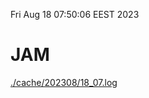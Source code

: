 Fri Aug 18 07:50:06 EEST 2023
# JAM
<a href='./cache/202308/18_07.log'>./cache/202308/18_07.log</a>
